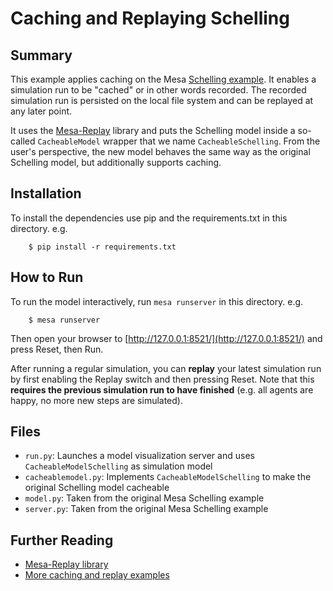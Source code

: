 # Caching and Replaying Schelling

## Summary

This example applies caching on the Mesa [Schelling example](https://github.com/projectmesa/mesa-examples/tree/main/examples/Schelling).
It enables a simulation run to be "cached" or in other words recorded. The recorded simulation run is persisted on the local file system and can be replayed at any later point.

It uses the [Mesa-Replay](https://github.com/Logende/mesa-replay) library and puts the Schelling model inside a so-called `CacheableModel` wrapper that we name `CacheableSchelling`.
From the user's perspective, the new model behaves the same way as the original Schelling model, but additionally supports caching.

## Installation

To install the dependencies use pip and the requirements.txt in this directory. e.g.

```
    $ pip install -r requirements.txt
```

## How to Run

To run the model interactively, run ``mesa runserver`` in this directory. e.g.

```
    $ mesa runserver
```

Then open your browser to [http://127.0.0.1:8521/](http://127.0.0.1:8521/) and press Reset, then Run.

After running a regular simulation, you can **replay** your latest simulation run by first enabling the Replay switch and then pressing Reset.
Note that this **requires the previous simulation run to have finished** (e.g. all agents are happy, no more new steps are simulated).

## Files

* ``run.py``: Launches a model visualization server and uses `CacheableModelSchelling` as simulation model
* ``cacheablemodel.py``: Implements `CacheableModelSchelling` to make the original Schelling model cacheable
* ``model.py``: Taken from the original Mesa Schelling example
* ``server.py``: Taken from the original Mesa Schelling example

## Further Reading

* [Mesa-Replay library](https://github.com/Logende/mesa-replay)
* [More caching and replay examples](https://github.com/Logende/mesa-replay/tree/main/examples)
